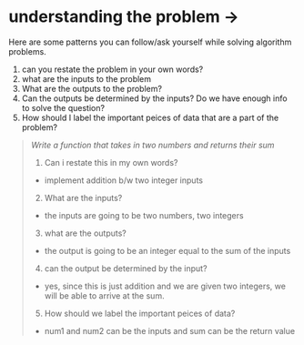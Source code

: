 # understanding the problem ->

Here are some patterns you can follow/ask yourself while solving algorithm problems.

1. can you restate the problem in your own words?
2. what are the inputs to the problem
3. What are the outputs to the problem?
4. Can the outputs be determined by the inputs? Do we have enough info to solve the question?
5. How should I label the important peices of data that are a part of the problem?

> _Write a function that takes in two numbers and returns their sum_
>
> 1. Can i restate this in my own words?
>
> - implement addition b/w two integer inputs
>
> 2. What are the inputs?
>
> - the inputs are going to be two numbers, two integers
>
> 3. what are the outputs?
>
> - the output is going to be an integer equal to the sum of the inputs
>
> 4. can the output be determined by the input?
>
> - yes, since this is just addition and we are given two integers, we will be able to arrive at the sum.
>
> 5. How should we label the important peices of data?
>
> - num1 and num2 can be the inputs and sum can be the return value
